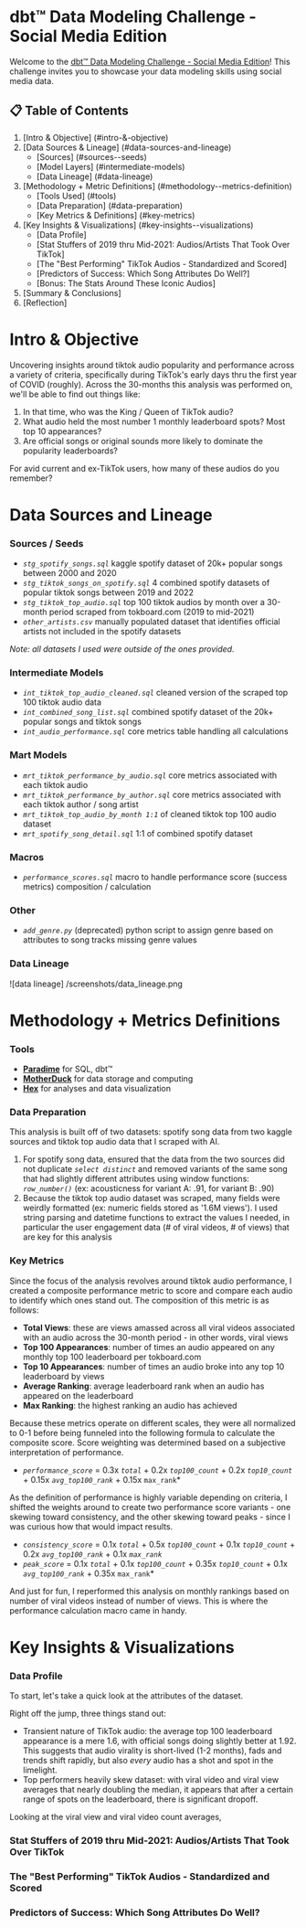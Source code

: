 # dbt™ Data Modeling Challenge - Social Media Edition

Welcome to the [dbt™ Data Modeling Challenge - Social Media Edition](https://www.paradime.io/dbt-data-modeling-challenge)! This challenge invites you to showcase your data modeling skills using social media data.

## 📋 Table of Contents

1. [Intro & Objective] (#intro-&-objective)
2. [Data Sources & Lineage] (#data-sources-and-lineage)
    - [Sources] (#sources--seeds)
    - [Model Layers] (#intermediate-models)
    - [Data Lineage] (#data-lineage)
3. [Methodology + Metric Definitions] (#methodology--metrics-definition)
    - [Tools Used] (#tools)
    - [Data Preparation] (#data-preparation)
    - [Key Metrics & Definitions] (#key-metrics)
4. [Key Insights & Visualizations] (#key-insights--visualizations)
    - [Data Profile]
    - [Stat Stuffers of 2019 thru Mid-2021: Audios/Artists That Took Over TikTok]
    - [The "Best Performing" TikTok Audios - Standardized and Scored]
    - [Predictors of Success: Which Song Attributes Do Well?]
    - [Bonus: The Stats Around These Iconic Audios]
5. [Summary & Conclusions]
6. [Reflection]

# Intro & Objective
Uncovering insights around tiktok audio popularity and performance across a variety of criteria, specifically during TikTok's early days 
thru the first year of COVID (roughly). Across the 30-months this analysis was performed on, we'll be able to find out things like:
1. In that time, who was the King / Queen of TikTok audio?
2. What audio held the most number 1 monthly leaderboard spots? Most top 10 appearances?
3. Are official songs or original sounds more likely to dominate the popularity leaderboards? 

For avid current and ex-TikTok users, how many of these audios do you remember? 

# Data Sources and Lineage

### Sources / Seeds
- *`stg_spotify_songs.sql`* kaggle spotify dataset of 20k+ popular songs between 2000 and 2020
- *`stg_tiktok_songs_on_spotify.sql`* 4 combined spotify datasets of popular tiktok songs between 2019 and 2022
- *`stg_tiktok_top_audio.sql`* top 100 tiktok audios by month over a 30-month period scraped from tokboard.com (2019 to mid-2021)
- *`other_artists.csv`* manually populated dataset that identifies official artists not included in the spotify datasets

*Note: all datasets I used were outside of the ones provided.*

### Intermediate Models
- *`int_tiktok_top_audio_cleaned.sql`* cleaned version of the scraped top 100 tiktok audio data
- *`int_combined_song_list.sql`* combined spotify dataset of the 20k+ popular songs and tiktok songs
- *`int_audio_performance.sql`* core metrics table handling all calculations

### Mart Models
- *`mrt_tiktok_performance_by_audio.sql`* core metrics associated with each tiktok audio
- *`mrt_tiktok_performance_by_author.sql`* core metrics associated with each tiktok author / song artist
- *`mrt_tiktok_top_audio_by_month 1:1`* of cleaned tiktok top 100 audio dataset
- *`mrt_spotify_song_detail.sql`* 1:1 of combined spotify dataset

### Macros
- *`performance_scores.sql`* macro to handle performance score (success metrics) composition / calculation

### Other
- *`add_genre.py`* (deprecated) python script to assign genre based on attributes to song tracks missing genre values

### Data Lineage
![data lineage] /screenshots/data_lineage.png


# Methodology + Metrics Definitions

### Tools
- **[Paradime](https://www.paradime.io/)** for SQL, dbt™
- **[MotherDuck](https://www.motherduck.com/)** for data storage and computing
- **[Hex](https://hex.tech/)** for analyses and data visualization

### Data Preparation
This analysis is built off of two datasets: spotify song data from two kaggle sources and tiktok top audio data that I scraped with AI.
1. For spotify song data, ensured that the data from the two sources did not duplicate *`select distinct`* and removed variants of the 
same song that had slightly different attributes using window functions: *`row_number()`* (ex: acousticness for variant A: .91, for variant B: .90)
2. Because the tiktok top audio dataset was scraped, many fields were weirdly formatted (ex: numeric fields stored as '1.6M views'). I used 
string parsing and datetime functions to extract the values I needed, in particular the user engagement data (# of viral videos, # of views) 
that are key for this analysis

### Key Metrics
Since the focus of the analysis revolves around tiktok audio performance, I created a composite performance metric to score and compare
each audio to identify which ones stand out. The composition of this metric is as follows:
- **Total Views**: these are views amassed across all viral videos associated with an audio across the 30-month period - in other words, viral views
- **Top 100 Appearances**: number of times an audio appeared on any monthly top 100 leaderboard per tokboard.com
- **Top 10 Appearances**: number of times an audio broke into any top 10 leaderboard by views
- **Average Ranking**: average leaderboard rank when an audio has appeared on the leaderboard
- **Max Ranking**: the highest ranking an audio has achieved

Because these metrics operate on different scales, they were all normalized to 0-1 before being funneled into the following formula to 
calculate the composite score. Score weighting was determined based on a subjective interpretation of performance.

- *`performance_score`* = 0.3x *`total`* + 0.2x *`top100_count`* + 0.2x *`top10_count`* + 0.15x *`avg_top100_rank`* + 0.15x `max_rank`*

As the definition of performance is highly variable depending on criteria, I shifted the weights around to create two performance score variants - one 
skewing toward consistency, and the other skewing toward peaks - since I was curious how that would impact results.

- *`consistency_score`* = 0.1x *`total`* + 0.5x *`top100_count`* + 0.1x *`top10_count`* + 0.2x *`avg_top100_rank`* + 0.1x *`max_rank`*
- *`peak_score`* = 0.1x *`total`* + 0.1x *`top100_count`* + 0.35x *`top10_count`* + 0.1x *`avg_top100_rank`* + 0.35x `max_rank`*

And just for fun, I reperformed this analysis on monthly rankings based on number of viral videos instead of number of views. This is where the 
performance calculation macro came in handy.

# Key Insights & Visualizations

### Data Profile
To start, let's take a quick look at the attributes of the dataset.


Right off the jump, three things stand out:
- Transient nature of TikTok audio: the average top 100 leaderboard appearance is a mere 1.6, with official songs doing slightly better at 1.92. 
This suggests that audio virality is short-lived (1-2 months), fads and trends shift rapidly, but also *every* audio has a shot and spot in the limelight.
- Top performers heavily skew dataset: with viral video and viral view averages that nearly doubling the median, it appears that after a certain range of
spots on the leaderboard, there is significant dropoff.


Looking at the viral view and viral video count averages, 

### Stat Stuffers of 2019 thru Mid-2021: Audios/Artists That Took Over TikTok

### The "Best Performing" TikTok Audios - Standardized and Scored

### Predictors of Success: Which Song Attributes Do Well?